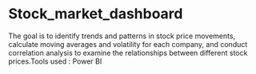 # Stock_market_dashboard
The goal is to identify trends and patterns in stock price movements, calculate moving averages and volatility for each company, and conduct correlation analysis to examine the relationships between different stock prices.Tools used : Power BI
